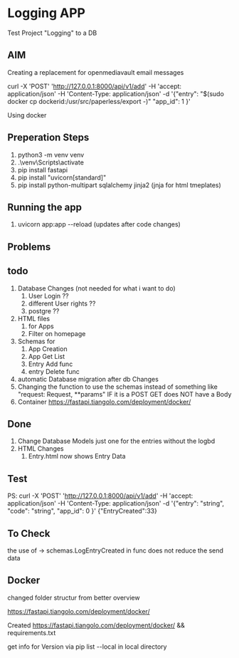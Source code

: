 # Logging APP

Test Project
"Logging" to a DB

## AIM

Creating a replacement for openmediavault email messages

curl -X 'POST' 'http://127.0.0.1:8000/api/v1/add' -H 'accept: application/json' -H 'Content-Type: application/json' -d '{"entry": "$(sudo docker cp dockerid:/usr/src/paperless/export -)" "app_id": 1 }'


Using docker

## Preperation Steps

1. python3 -m venv venv
2. .\venv\Scripts\activate
3. pip install fastapi
4. pip install "uvicorn[standard]"
5. pip install python-multipart sqlalchemy jinja2  (jnja for html tmeplates)

## Running the app

1. uvicorn app:app --reload (updates after code changes)

## Problems

## todo

1. Database Changes (not needed for what i want to do)
    1. User Login ??
    2. different User rights ??
    3. postgre ??
2. HTML files
    1. for Apps
    2. Filter on homepage
3. Schemas for
    1. App Creation
    2. App Get List
    3. Entry Add func
    4. entry Delete func
4. automatic Database migration after db Changes
5. Changing the function to use the schemas instead of something like "request: Request, **params" IF it is a POST GET does NOT have a Body
6. Container https://fastapi.tiangolo.com/deployment/docker/

## Done

1. Change Database Models just one for the entries without the logbd
2. HTML Changes
    1. Entry.html now shows Entry Data

## Test

PS:
curl -X 'POST' '<http://127.0.0.1:8000/api/v1/add>' -H 'accept: application/json' -H 'Content-Type: application/json' -d '{"entry": "string", "code": "string", "app_id": 0 }'
{"EntryCreated":33}

## To Check

the use of -> schemas.LogEntryCreated in func does not reduce the send data

## Docker

changed folder structur from better overview

https://fastapi.tiangolo.com/deployment/docker/

Created https://fastapi.tiangolo.com/deployment/docker/ && requirements.txt

get info for Version via pip list --local in local directory